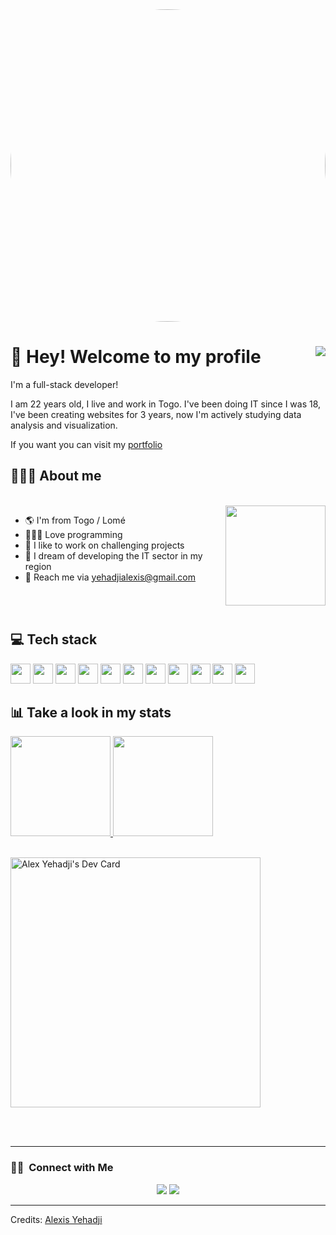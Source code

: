 <img style="border-radius:50%" src="https://images.unsplash.com/photo-1566837945700-30057527ade0?ixlib=rb-1.2.1&ixid=MnwxMjA3fDB8MHxwaG90by1wYWdlfHx8fGVufDB8fHx8&auto=format&fit=crop&w=1170&q=80" width="100%" height="500vh"/>

# 🖖 Hey! Welcome to my profile <img align="right" src="https://komarev.com/ghpvc/?username=al-alec&style=flat-square&color=blueviolet">

I'm a full-stack developer!

I am 22 years old, I live and work in Togo. 
I've been doing IT since I was 18, I've been creating websites for 3 years, now I'm actively studying data analysis and visualization. 


If you want you can visit my [portfolio](https://al-alec.github.io/)

## 👨🏻‍💻 About me

<br>

<img src="https://website-crimea.ru/wp-content/uploads/github/message.gif" width="160em" align="right">

- 🌎 I'm from Togo / Lomé
- 👨🏻‍💻 Love programming
- 🧠 I like to work on challenging projects
- 💭 I dream of developing the IT sector in my region
- 📧 Reach me via yehadjialexis@gmail.com

<br>
<br>

## 💻 Tech stack
<div style="display: inline-block">
<img src="https://github.com/b4dcat404/devicon/blob/master/icons/html5/html5-original.svg" width="32px">
<img src="https://raw.githubusercontent.com/b4dcat404/devicon/2ae2a900d2f041da66e950e4d48052658d850630/icons/css3/css3-original.svg" width="32px">
<img src="https://github.com/b4dcat404/devicon/blob/master/icons/mysql/mysql-original.svg" width="32px">
<img src="https://github.com/b4dcat404/devicon/blob/master/icons/php/php-plain.svg" width="32px">
<img src="https://github.com/b4dcat404/devicon/blob/master/icons/laravel/laravel-plain.svg" width="32px">
<img src="https://github.com/b4dcat404/devicon/blob/master/icons/tailwindcss/tailwindcss-plain.svg" width="32px">
<img src="https://github.com/b4dcat404/devicon/blob/master/icons/bootstrap/bootstrap-plain.svg" width="32px">
<img src="https://github.com/b4dcat404/devicon/blob/master/icons/javascript/javascript-original.svg" width="32px">
<img src="https://github.com/b4dcat404/devicon/blob/master/icons/typescript/typescript-original.svg" width="32px">
<img src="https://github.com/b4dcat404/devicon/blob/master/icons/nuxtjs/nuxtjs-original.svg" width="32px">
<img src="https://github.com/b4dcat404/devicon/blob/master/icons/vuejs/vuejs-original.svg" width="32px">
</div>

<br>

## 📊 Take a look in my stats

<a href="https://github.com/al-alec" >
<img height="160em" src="https://github-readme-stats.vercel.app/api?username=al-alec&show_icons=true&bg_color=282A36&title_color=DD6387&icon_color=BD93F9&text_color=fff&border_color=fff&count_private=true" />
<img height="160em" src="https://github-readme-stats.vercel.app/api/top-langs/?username=al-alec&layout=compact&bg_color=282A36&title_color=DD6387&icon_color=BD93F9&text_color=fff&border_color=fff&count_private=true" />
</a>

<br>
<br>

<a href="https://app.daily.dev/228alec"><img src="https://api.daily.dev/devcards/768d702c712549529de7b571aaabfba9.png?r=mig" width="400" alt="Alex Yehadji's Dev Card"/></a>

<br>
<br>

---
### 🤝🏻 &nbsp;Connect with Me

<p align="center">
<a href="https://linkedin.com/in/alexis-honore-yehadji"><img src="https://img.shields.io/badge/-Alexis%20Yehadji-0077B5?style=flat&logo=Linkedin&logoColor=white"/></a>
<a href="mailto:yehadjialexis@gmail.com"><img src="https://img.shields.io/badge/-yehadjialexis@gmail.com-D14836?style=flat&logo=Gmail&logoColor=white"/></a>
</p>

-----
Credits: [Alexis Yehadji](https://github.com/al-alec)
